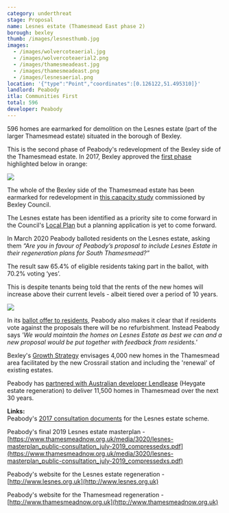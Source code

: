```yaml
---
category: underthreat
stage: Proposal
name: Lesnes estate (Thamesmead East phase 2) 
borough: bexley
thumb: /images/lesnesthumb.jpg
images:
  - /images/wolvercoteaerial.jpg
  - /images/wolvercoteaerial2.png
  - /images/thamesmeadeast.jpg
  - /images/thamesmeadeast.png
  - /images/lesnesaerial.png
location: '{"type":"Point","coordinates":[0.126122,51.495310]}'
landlord: Peabody
itla: Communities First
total: 596
developer: Peabody
---
```

596 homes are earmarked for demolition on the Lesnes estate (part of the larger Thamesmead estate) situated in the borough of Bexley.

This is the second phase of Peabody's redevelopment of the Bexley side of the Thamesmead estate. In 2017, Bexley approved the [first phase](/estates/bexley/thamesmeadsouth) highlighted below in orange:

<img src="/images/thamemeadsouthphase1.png" class="img-fluid rounded img-thumbnail">

The whole of the Bexley side of the Thamesmead estate has been earmarked for redevelopment in [this capacity study](https://www.bexley.gov.uk/sites/bexley-cms/files/2017-11/London-Borough-of-Bexley-DIFS-Higher-Growth-Report.pdf) commissioned by Bexley Council. 

The Lesnes estate has been identified as a priority site to come forward in the Council's [Local Plan](https://www.bexley.gov.uk/sites/bexley-cms/files/2017-11/London-Borough-of-Bexley-DIFS-Higher-Growth-Report.pdf) but a planning application is yet to come forward.

In March 2020 Peabody balloted residents on the Lesnes estate, asking them _“Are you in favour of Peabody’s proposal to include Lesnes Estate in their regeneration plans for South Thamesmead?”_

The result saw 65.4% of eligible residents taking part in the ballot, with 70.2% voting ‘yes’.

This is despite tenants being told that the rents of the new homes will increase above their current levels - albeit tiered over a period of 10 years.

<img src="/images/lesnesrent.png" class="img-fluid rounded img-thumbnail">

In its [ballot offer to residents](https://www.thamesmeadnow.org.uk/media/3337/lesnes-estate_landlord-offer-document.pdf), Peabody also makes it clear that if residents vote against the proposals there will be no refurbishment. Instead Peabody says _'We would maintain the homes on Lesnes Estate as best we can and a new proposal would be put together with feedback from residents.'_

Bexley's [Growth Strategy](https://www.bexley.gov.uk/sites/default/files/2018-02/Bexley-Growth-Strategy.pdf) envisages 4,000 new homes in the Thamesmead area facilitated by the new Crossrail station and including the 'renewal' of existing estates.

Peabody has [partnered with Australian developer Lendlease](https://www.insidehousing.co.uk/news/news/peabody-picks-lendlease-for-8bn-thamesmead-regeneration-60192) (Heygate estate regeneration) to deliver 11,500 homes in Thamesmead over the next 30 years.

__Links:__   
Peabody's [2017 consultation documents](https://www.thamesmeadnow.org.uk/media/1726/wolvercote_road_next_steps.pdf) for the Lesnes estate scheme.

Peabody's final 2019 Lesnes estate masterplan - [https://www.thamesmeadnow.org.uk/media/3020/lesnes-masterplan_public-consultation_july-2019_compressedxs.pdf](https://www.thamesmeadnow.org.uk/media/3020/lesnes-masterplan_public-consultation_july-2019_compressedxs.pdf)

Peabody's website for the Lesnes estate regeneration - [http://www.lesnes.org.uk](http://www.lesnes.org.uk)

Peabody's website for the Thamesmead regeneration - [http://www.thamesmeadnow.org.uk](http://www.thamesmeadnow.org.uk)
